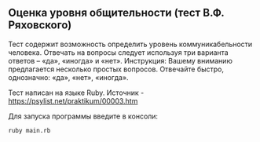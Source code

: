 ## Оценка уровня общительности (тест В.Ф. Ряховского) 
Тест содержит возможность определить уровень коммуникабельности человека. Отвечать на вопросы следует используя три варианта ответов – «да», «иногда» и «нет». Инструкция: Вашему вниманию предлагается несколько простых вопросов. Отвечайте быстро, однозначно: «да», «нет», «иногда».

Тест написан на языке Ruby. Источник - https://psylist.net/praktikum/00003.htm

Для запуска программы введите в консоли:
```
ruby main.rb
